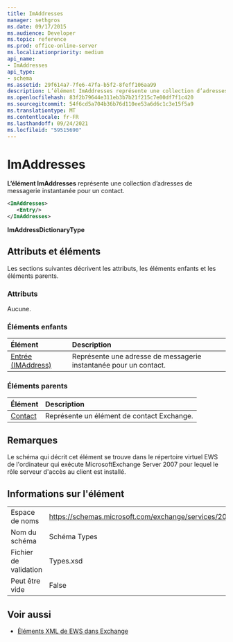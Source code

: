 ```yaml
---
title: ImAddresses
manager: sethgros
ms.date: 09/17/2015
ms.audience: Developer
ms.topic: reference
ms.prod: office-online-server
ms.localizationpriority: medium
api_name:
- ImAddresses
api_type:
- schema
ms.assetid: 29f614a7-7fe6-47fa-b5f2-8feff106aa99
description: L’élément ImAddresses représente une collection d’adresses de messagerie instantanée pour un contact.
ms.openlocfilehash: 83f2b79644e311eb3b7b21f215c7e00df7f1c420
ms.sourcegitcommit: 54f6cd5a704b36b76d110ee53a6d6c1c3e15f5a9
ms.translationtype: MT
ms.contentlocale: fr-FR
ms.lasthandoff: 09/24/2021
ms.locfileid: "59515690"
---
```

# <a name="imaddresses"></a>ImAddresses

**L’élément ImAddresses** représente une collection d’adresses de messagerie instantanée pour un contact. 
  
```xml
<ImAddresses>
   <Entry/>
</ImAddresses>
```

 **ImAddressDictionaryType**
## <a name="attributes-and-elements"></a>Attributs et éléments

Les sections suivantes décrivent les attributs, les éléments enfants et les éléments parents.
  
### <a name="attributes"></a>Attributs

Aucune.
  
### <a name="child-elements"></a>Éléments enfants

|**Élément**|**Description**|
|:-----|:-----|
|[Entrée (IMAddress)](entry-imaddress.md) <br/> |Représente une adresse de messagerie instantanée pour un contact.  <br/> |
   
### <a name="parent-elements"></a>Éléments parents

|**Élément**|**Description**|
|:-----|:-----|
|[Contact](contact.md) <br/> |Représente un élément de contact Exchange.  <br/> |
   
## <a name="remarks"></a>Remarques

Le schéma qui décrit cet élément se trouve dans le répertoire virtuel EWS de l'ordinateur qui exécute MicrosoftExchange Server 2007 pour lequel le rôle serveur d'accès au client est installé.
  
## <a name="element-information"></a>Informations sur l'élément

|||
|:-----|:-----|
|Espace de noms  <br/> |https://schemas.microsoft.com/exchange/services/2006/types  <br/> |
|Nom du schéma  <br/> |Schéma Types  <br/> |
|Fichier de validation  <br/> |Types.xsd  <br/> |
|Peut être vide  <br/> |False  <br/> |
   
## <a name="see-also"></a>Voir aussi



- [Éléments XML de EWS dans Exchange](ews-xml-elements-in-exchange.md)

